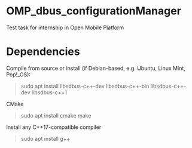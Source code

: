 # OMP_dbus_configurationManager

Test task for internship in Open Mobile Platform


# Dependencies

Compile from source or install (if Debian-based, e.g. Ubuntu, Linux Mint, Pop!_OS):

> sudo apt install libsdbus-c++-dev libsdbus-c++-bin libsdbus-c++-dev libsdbus-c++1 

CMake

> sudo apt install cmake make

Install any C++17-compatible compiler

> sudo apt install g++